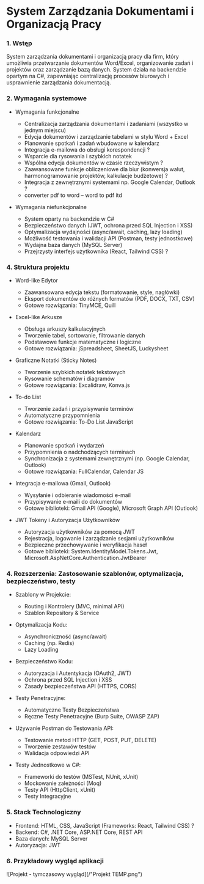# System Zarządzania Dokumentami i Organizacją Pracy

### 1. Wstęp
  System zarządzania dokumentami i organizacją pracy dla firm,
  który umożliwia przetwarzanie dokumentów Word/Excel,
  organizowanie zadań i projektów oraz zarządzanie bazą danych.
  System działa na backendzie opartym na C#, zapewniając centralizację
  procesów biurowych i usprawnienie zarządzania dokumentacją.

### 2. Wymagania systemowe
- Wymagania funkcjonalne
	- Centralizacja zarządzania dokumentami i zadaniami (wszystko w jednym miejscu)
	- Edycja dokumentów i zarządzanie tabelami w stylu Word + Excel
	- Planowanie spotkań i zadań wbudowane w kalendarz
	- Integracja e-mailowa do obsługi korespondencji ?
	- Wsparcie dla rysowania i szybkich notatek
	- Wspólna edycja dokumentów w czasie rzeczywistym ?
	- Zaawansowane funkcje obliczeniowe dla biur (konwersja walut, harmonogramowanie projektów, kalkulacje budżetowe) ?
	- Integracja z zewnętrznymi systemami np. Google Calendar, Outlook ?
	- converter pdf to word – word to pdf itd

- Wymagania niefunkcjonalne
	- System oparty na backendzie w C#
	- Bezpieczeństwo danych (JWT, ochrona przed SQL Injection i XSS)
	- Optymalizacja wydajności (async/await, caching, lazy loading)
	- Możliwość testowania i walidacji API (Postman, testy jednostkowe)
	- Wydajna baza danych (MySQL Server)
	- Przejrzysty interfejs użytkownika (React, Tailwind CSS) ?

### 4. Struktura projektu
  
  - Word-like Edytor
    - Zaawansowana edycja tekstu (formatowanie, style, nagłówki)
    - Eksport dokumentów do różnych formatów (PDF, DOCX, TXT, CSV)
    - Gotowe rozwiązania: TinyMCE, Quill
  
  - Excel-like Arkusze
    - Obsługa arkuszy kalkulacyjnych
    - Tworzenie tabel, sortowanie, filtrowanie danych
    - Podstawowe funkcje matematyczne i logiczne
    - Gotowe rozwiązania: jSpreadsheet, SheetJS, Luckysheet
  
  - Graficzne Notatki (Sticky Notes)
    - Tworzenie szybkich notatek tekstowych
    - Rysowanie schematów i diagramów
    - Gotowe rozwiązania: Excalidraw, Konva.js
  
  - To-do List
    - Tworzenie zadań i przypisywanie terminów
    - Automatyczne przypomnienia
    - Gotowe rozwiązania: To-Do List JavaScript
  
  - Kalendarz
    - Planowanie spotkań i wydarzeń
    - Przypomnienia o nadchodzących terminach
    - Synchronizacja z systemami zewnętrznymi (np. Google Calendar, Outlook)
    - Gotowe rozwiązania: FullCalendar, Calendar JS
  
  - Integracja e-mailowa (Gmail, Outlook)
    - Wysyłanie i odbieranie wiadomości e-mail
    - Przypisywanie e-maili do dokumentów
    - Gotowe biblioteki: Gmail API (Google), Microsoft Graph API (Outlook)
  
  - JWT Tokeny i Autoryzacja Użytkowników
    - Autoryzacja użytkowników za pomocą JWT
    - Rejestracja, logowanie i zarządzanie sesjami użytkowników
    - Bezpieczne przechowywanie i weryfikacja haseł
    - Gotowe biblioteki: System.IdentityModel.Tokens.Jwt, Microsoft.AspNetCore.Authentication.JwtBearer

### 4. Rozszerzenia: Zastosowanie szablonów, optymalizacja, bezpieczeństwo, testy
- Szablony w Projekcie:
	- Routing i Kontrolery (MVC, minimal API)
	- Szablon Repository & Service

- Optymalizacja Kodu:
	- Asynchroniczność (async/await)
	- Caching (np. Redis)
	- Lazy Loading
  
- Bezpieczeństwo Kodu:
	- Autoryzacja i Autentykacja (OAuth2, JWT)
	- Ochrona przed SQL Injection i XSS
	- Zasady bezpieczeństwa API (HTTPS, CORS)

- Testy Penetracyjne:
	- Automatyczne Testy Bezpieczeństwa
	- Ręczne Testy Penetracyjne (Burp Suite, OWASP ZAP)

- Używanie Postman do Testowania API:
	- Testowanie metod HTTP (GET, POST, PUT, DELETE)
	- Tworzenie zestawów testów
	- Walidacja odpowiedzi API

- Testy Jednostkowe w C#:
	- Frameworki do testów (MSTest, NUnit, xUnit)
	- Mockowanie zależności (Moq)
	- Testy API (HttpClient, xUnit)
	- Testy Integracyjne

### 5. Stack Technologiczny
  - Frontend: HTML, CSS, JavaScript (Frameworks: React, Tailwind CSS) ?
  - Backend: C#, .NET Core, ASP.NET Core, REST API
  - Baza danych: MySQL Server
  - Autoryzacja: JWT

### 6. Przykładowy wygląd aplikacji
![Projekt - tymczasowy wygląd](/"Projekt TEMP.png")
